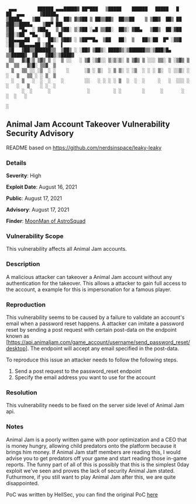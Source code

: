 ```
 ▄▄▄        ██████ ▄▄▄█████▓ ██▀███   ▒█████    ██████   █████   █    ██  ▄▄▄      ▓█████▄ 
▒████▄    ▒██    ▒ ▓  ██▒ ▓▒▓██ ▒ ██▒▒██▒  ██▒▒██    ▒ ▒██▓  ██▒ ██  ▓██▒▒████▄    ▒██▀ ██▌
▒██  ▀█▄  ░ ▓██▄   ▒ ▓██░ ▒░▓██ ░▄█ ▒▒██░  ██▒░ ▓██▄   ▒██▒  ██░▓██  ▒██░▒██  ▀█▄  ░██   █▌
░██▄▄▄▄██   ▒   ██▒░ ▓██▓ ░ ▒██▀▀█▄  ▒██   ██░  ▒   ██▒░██  █▀ ░▓▓█  ░██░░██▄▄▄▄██ ░▓█▄   ▌
 ▓█   ▓██▒▒██████▒▒  ▒██▒ ░ ░██▓ ▒██▒░ ████▓▒░▒██████▒▒░▒███▒█▄ ▒▒█████▓  ▓█   ▓██▒░▒████▓ 
 ▒▒   ▓▒█░▒ ▒▓▒ ▒ ░  ▒ ░░   ░ ▒▓ ░▒▓░░ ▒░▒░▒░ ▒ ▒▓▒ ▒ ░░░ ▒▒░ ▒ ░▒▓▒ ▒ ▒  ▒▒   ▓▒█░ ▒▒▓  ▒ 
  ▒   ▒▒ ░░ ░▒  ░ ░    ░      ░▒ ░ ▒░  ░ ▒ ▒░ ░ ░▒  ░ ░ ░ ▒░  ░ ░░▒░ ░ ░   ▒   ▒▒ ░ ░ ▒  ▒ 
  ░   ▒   ░  ░  ░    ░        ░░   ░ ░ ░ ░ ▒  ░  ░  ░     ░   ░  ░░░ ░ ░   ░   ▒    ░ ░  ░ 
      ░  ░      ░              ░         ░ ░        ░      ░       ░           ░  ░   ░    
                                                                                    ░      
```

## Animal Jam Account Takeover Vulnerability Security Advisory

README based on https://github.com/nerdsinspace/leaky-leaky

### Details
**Severity**: High

**Exploit Date**: August 16, 2021

**Public**: August 17, 2021

**Advisory**: August 17, 2021

**Finder**: [MoonMan of AstroSquad](https://www.youtube.com/channel/UCYOqm-bSKqmAnDdP-MYFgdA)

### Vulnerability Scope
This vulnerability affects all Animal Jam accounts.

### Description
A malicious attacker can takeover a Animal Jam account without any authentication for the takeover. This allows a attacker to gain full access to the account, a example for this is impersonation for a famous player.   

### Reproduction
This vulnerability seems to be caused by a failure to validate an account's email when a password reset happens. A attacker can imitate a password reset by sending a post request with certain post-data on the endpoint known as [https://api.animaljam.com/game_account/username/send_password_reset/desktop]. The endpoint will accept any email specified in the post-data.

To reproduce this issue an attacker needs to follow the following steps.

   1. Send a post request to the password_reset endpoint
   2. Specify the email address you want to use for the account

### Resolution
This vulnerability needs to be fixed on the server side level of Animal Jam api.

### Notes

Animal Jam is a poorly written game with poor optimization and a CEO that is money hungry, allowing child predators onto the platform because it brings him money. If Animal Jam staff members are reading this, I would advise you to get predators off your game and start reading those in-game reports. The funny part of all of this is possibly that this is the simplest 0day exploit we've seen and proves the lack of security Animal Jam stated. Futhurmore, if you still want to play Animal Jam after this, we are quite disappointed.

PoC was written by HellSec, you can find the original PoC [here](https://github.com/IRIS-Team/AnimalJam-0day)
